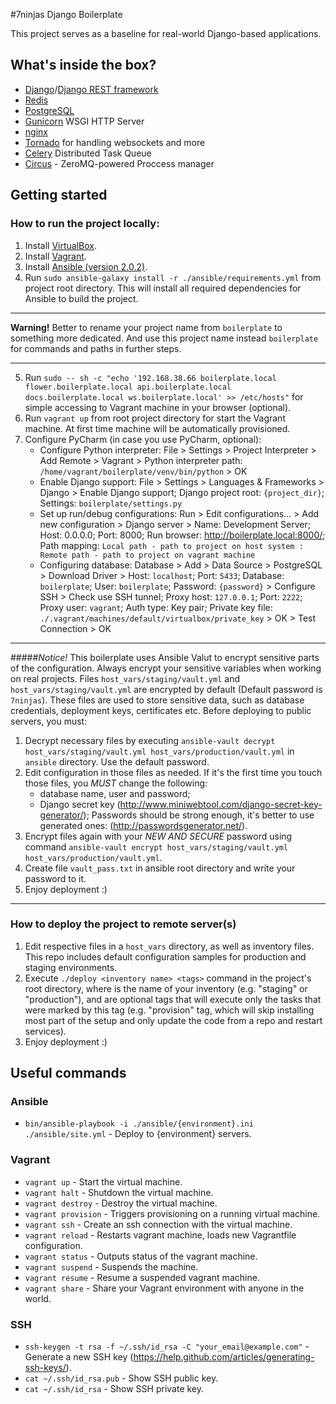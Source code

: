 #7ninjas Django Boilerplate

This project serves as a baseline for real-world Django-based applications.

## What's inside the box?
 * [Django](https://github.com/django/django)/[Django REST framework](https://github.com/tomchristie/django-rest-framework)
 * [Redis](https://github.com/antirez/redis)
 * [PostgreSQL](https://github.com/postgres/postgres)
 * [Gunicorn](https://github.com/benoitc/gunicorn) WSGI HTTP Server
 * [nginx](https://nginx.org/)
 * [Tornado](https://github.com/tornadoweb/tornado) for handling websockets and more
 * [Celery](https://github.com/celery/celery) Distributed Task Queue 
 * [Circus](https://github.com/circus-tent/circus) - ZeroMQ-powered Proccess manager

## Getting started
### How to run the project locally:
 1. Install [VirtualBox](https://www.virtualbox.org/wiki/Downloads).
 2. Install [Vagrant](https://www.vagrantup.com/downloads.html).
 3. Install [Ansible (version 2.0.2)](http://docs.ansible.com/ansible/intro_installation.html).
 4. Run `sudo ansible-galaxy install -r ./ansible/requirements.yml` from project root directory. This will install all required dependencies for Ansible to build the project.

 ***
 **Warning!** Better to rename your project name from `boilerplate` to something more dedicated. And use this project name instead `boilerplate` for commands and paths in further steps.
 ***

 5. Run `sudo -- sh -c "echo '192.168.38.66 boilerplate.local flower.boilerplate.local api.boilerplate.local docs.boilerplate.local ws.boilerplate.local' >> /etc/hosts"` for simple accessing to Vagrant machine in your browser (optional).
 6. Run `vagrant up` from root project directory for start the Vagrant machine. At first time machine will be automatically provisioned.
 7. Configure PyCharm (in case you use PyCharm, optional):
     - Configure Python interpreter: File > Settings > Project Interpreter > Add Remote > Vagrant > Python interpreter path: `/home/vagrant/boilerplate/venv/bin/python` > OK
     - Enable Django support: File > Settings > Languages & Frameworks > Django > Enable Django support; Django project root: `{project_dir}`; Settings: `boilerplate/settings.py`
     - Set up run/debug configurations: Run > Edit configurations… > Add new configuration > Django server > Name: Development Server; Host: 0.0.0.0; Port: 8000; Run browser: http://boilerplate.local:8000/; Path mapping: `Local path - path to project on host system : Remote path - path to project on vagrant machine`
     - Configuring database: Database > Add > Data Source > PostgreSQL > Download Driver > Host: `localhost`; Port: `5433`; Database: `boilerplate`; User: `boilerplate`; Password: `{password}` > Configure SSH > Check use SSH tunnel; Proxy host: `127.0.0.1`; Port: `2222`; Proxy user: `vagrant`; Auth type: Key pair; Private key file: `./.vagrant/machines/default/virtualbox/private_key` > OK > Test Connection > OK

***

#####_Notice!_ This boilerplate uses Ansible Valut to encrypt sensitive parts of the configuration. Always encrypt your sensitive variables when working on real projects.
Files `host_vars/staging/vault.yml` and `host_vars/staging/vault.yml` are encrypted by default (Default password is `7ninjas`).
These files are used to store sensitive data, such as database credentials, deployment keys, certificates etc.
Before deploying to public servers, you must:
 
 1. Decrypt necessary files by executing `ansible-vault decrypt host_vars/staging/vault.yml host_vars/production/vault.yml` in `ansible` directory. Use the default password. 
 2. Edit configuration in those files as needed.
    If it's the first time you touch those files, you _MUST_ change the following:
     - database name, user and password;
     - Django secret key (http://www.miniwebtool.com/django-secret-key-generator/);
    Passwords should be strong enough, it's better to use generated ones: (http://passwordsgenerator.net/).
 3. Encrypt files again with your _NEW AND SECURE_ password using command `ansible-vault encrypt host_vars/staging/vault.yml host_vars/production/vault.yml`.
 4. Create file `vault_pass.txt` in ansible root directory and write your password to it.
 5. Enjoy deployment :)
***

### How to deploy the project to remote server(s)
 1. Edit respective files in a `host_vars` directory, as well as inventory files. This repo includes default configuration samples for production and staging environments.
 2. Execute `./deploy <inventory name> <tags>` command in the project's root directory, where <inventory name> is the name of your inventory (e.g. "staging" or "production"), and <tags> are optional tags that will execute only the tasks that were marked by this tag (e.g. "provision" tag, which will skip installing most part of the setup and only update the code from a repo and restart services). 
 3. Enjoy deployment :)

## Useful commands
### Ansible
 - `bin/ansible-playbook -i ./ansible/{environment}.ini ./ansible/site.yml` - Deploy to {environment} servers.

### Vagrant
 - `vagrant up` - Start the virtual machine.
 - `vagrant halt` - Shutdown the virtual machine.
 - `vagrant destroy` - Destroy the virtual machine.
 - `vagrant provision` - Triggers provisioning on a running virtual machine.
 - `vagrant ssh` - Create an ssh connection with the virtual machine.
 - `vagrant reload` - Restarts vagrant machine, loads new Vagrantfile configuration.
 - `vagrant status` - Outputs status of the vagrant machine.
 - `vagrant suspend` - Suspends the machine.
 - `vagrant resume` - Resume a suspended vagrant machine.
 - `vagrant share` - Share your Vagrant environment with anyone in the world.

### SSH
 - `ssh-keygen -t rsa -f ~/.ssh/id_rsa -C "your_email@example.com"` - Generate a new SSH key (https://help.github.com/articles/generating-ssh-keys/).
 - `cat ~/.ssh/id_rsa.pub` - Show SSH public key.
 - `cat ~/.ssh/id_rsa` - Show SSH private key.
